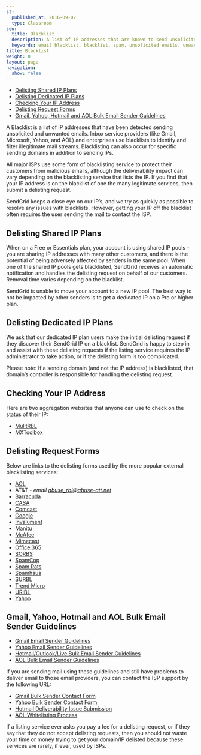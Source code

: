 ```yaml
---
st:
  published_at: 2016-09-02
  type: Classroom
seo:
  title: Blacklist
  description: A list of IP addresses that are known to send unsolicited or unwanted emails
  keywords: email blacklist, blacklist, spam, unsolicited emails, unwanted emails
title: Blacklist
weight: 0
layout: page
navigation:
  show: false
---
```

- [Delisting Shared IP Plans](#delisting-shared-ip-plans)
- [Delisting Dedicated IP Plans](#delisting-dedicated-ip-plans)
- [Checking Your IP Address](#checking-your-ip-address)
- [Delisting Request Forms](#delisting-request-forms)
- [Gmail, Yahoo, Hotmail and AOL Bulk Email Sender Guidelines](#gmail--yahoo--hotmail-and-aol-bulk-email-sender-guidelines)

A Blacklist is a list of IP addresses that have been detected sending unsolicited and unwanted emails. Inbox service providers (like Gmail, Microsoft, Yahoo, and AOL) and enterprises use blacklists to identify and filter illegitimate mail streams. Blacklisting can also occur for specific sending domains in addition to sending IPs.

All major ISPs use some form of blacklisting service to protect their customers from malicious emails, although the deliverability impact can vary depending on the blacklisting service that lists the IP. If you find that your IP address is on the blacklist of one the many legitimate services, then submit a delisting request.

SendGrid keeps a close eye on our IP’s, and we try as quickly as possible to resolve any issues with blacklists. However, getting your IP off the blacklist often requires the user sending the mail to contact the ISP.

## 	Delisting Shared IP Plans
 	
When on a Free or Essentials plan, your account is using shared IP pools - you are sharing IP addresses with many other customers, and there is the potential of being adversely affected by senders in the same pool.
When one of the shared IP pools gets blacklisted, SendGrid receives an automatic notification and handles the delisting request on behalf of our customers. Removal time varies depending on the blacklist.

<call-out>

SendGrid is unable to move your account to a new IP pool. The best way to not be impacted by other senders is to get a dedicated IP on a Pro or higher plan.

</call-out>

## 	Delisting Dedicated IP Plans
 	
We ask that our dedicated IP plan users make the initial delisting request if they discover their
SendGrid IP on a blacklist. SendGrid is happy to step in and assist with these delisting requests if the listing service requires the IP administrator to take action, or if the delisting form is too complicated.

<call-out>

Please note:  If a sending domain (and not the IP address) is blacklisted, that domain’s controller is responsible for handling the delisting request.

</call-out>

## 	Checking Your IP Address
 	
Here are two aggregation websites that anyone can use to check on the status of their IP:
- [MulitRBL](http://multirbl.valli.org/)
- [MXToolbox](http://www.mxtoolbox.com/blacklists.aspx)

## 	Delisting Request Forms
 	
Below are links to the delisting forms used by the more popular external blacklisting services:
- [AOL](https://postmaster.aol.com/sa-ticket)
- AT&T - *email abuse_rbl@abuse-att.net*
- [Barracuda](http://www.barracudacentral.org/rbl/removal-request)
- [CASA](http://www.anti-spam.org.cn/?Locale=en_US)
- [Comcast](http://postmaster.comcast.net/block-removal-request.html)
- [Google](https://support.google.com/mail/contact/msgdelivery)
- [Invalument](http://www.invaluement.com/removal/)
- [Manitu](http://www.dnsbl.manitu.net/index.php?language=en)
- [McAfee](https://secure.mcafee.com/apps/mcafee-labs/threat-feedback.aspx)
- [Mimecast](http://www.mimecast.com/senderfeedback)
- [Office 365](https://sender.office.com/)
- [SORBS](http://www.sorbs.net/)
- [SpamCop](https://www.spamcop.net/bl.shtml)
- [Spam Rats](http://www.spamrats.com/removal.php)
- [Spamhaus](https://www.spamhaus.org/lookup/)
- [SURBL](http://www.surbl.org/surbl-analysis)
- [Trend Micro](https://www.ers.trendmicro.com/)
- [URIBL](https://admin.uribl.com/)
- [Yahoo](http://help.yahoo.com/l/us/yahoo/mail/postmaster/bulkv2.html)

## 	Gmail, Yahoo, Hotmail and AOL Bulk Email Sender Guidelines
 	
- [Gmail Email Sender Guidelines](https://support.google.com/mail/answer/81126)
- [Yahoo Email Sender Guidelines](https://help.yahoo.com/kb/mail-for-desktop/SLN3435.html?impressions=true)
- [Hotmail/Outlook/Live Bulk Email Sender Guidelines](https://mail.live.com/mail/policies.aspx)
- [AOL Bulk Email Sender Guidelines](https://postmaster.aol.com/best-practices)

If you are sending mail using these guidelines and still have problems to deliver email to those email providers, you can contact the ISP support by the following URL:

- [Gmail Bulk Sender Contact Form](https://support.google.com/mail/contact/bulk_send_new?visit_id=1-636427436775630765-3555263264&rd=1)
- [Yahoo Bulk Sender Contact Form](http://help.yahoo.com/l/us/yahoo/mail/postmaster/bulkv2.html)
- [Hotmail Deliverability Issue Submission](https://mail.live.com/mail/services.aspx)
- [AOL Whitelisting Process](https://postmaster.aol.com/whitelist-request)

<call-out type="warning">

If a listing service ever asks you pay a fee for a delisting request, or if they say that they do not accept delisting requests, then you should not waste your time or money trying to get your domain/IP delisted because these services are rarely, if ever, used by ISPs.

</call-out>
